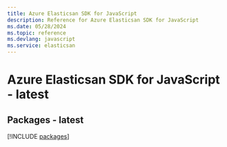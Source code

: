 ```yaml
---
title: Azure Elasticsan SDK for JavaScript
description: Reference for Azure Elasticsan SDK for JavaScript
ms.date: 05/28/2024
ms.topic: reference
ms.devlang: javascript
ms.service: elasticsan
---
```

# Azure Elasticsan SDK for JavaScript - latest
## Packages - latest
[!INCLUDE [packages](elasticsan-index.md)]